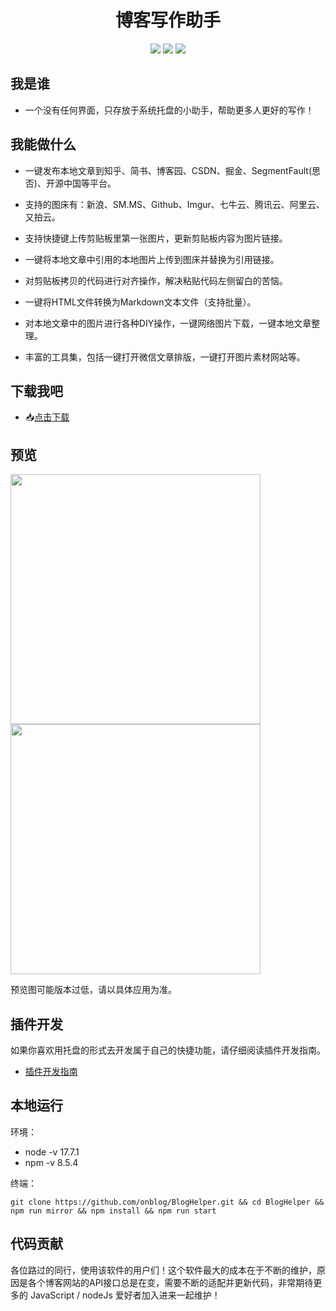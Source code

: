 
<div align="center">
<h1>博客写作助手</h1>
<img src="https://img.shields.io/github/license/onblog/BlogHelper"/>
<img src="https://img.shields.io/static/v1?label=electron&message=7.1.7&color="/>
<img src="https://img.shields.io/static/v1?label=mac|win|linux&message=7.1.7&color=yellow"/>
</div>

## 我是谁

- 一个没有任何界面，只存放于系统托盘的小助手，帮助更多人更好的写作！

## 我能做什么

- 一键发布本地文章到知乎、简书、博客园、CSDN、掘金、SegmentFault(思否)、开源中国等平台。

- 支持的图床有：新浪、SM.MS、Github、Imgur、七牛云、腾讯云、阿里云、又拍云。

- 支持快捷键上传剪贴板里第一张图片，更新剪贴板内容为图片链接。

- 一键将本地文章中引用的本地图片上传到图床并替换为引用链接。

- 对剪贴板拷贝的代码进行对齐操作，解决粘贴代码左侧留白的苦恼。

- 一键将HTML文件转换为Markdown文本文件（支持批量）。

- 对本地文章中的图片进行各种DIY操作，一键网络图片下载，一键本地文章整理。

- 丰富的工具集，包括一键打开微信文章排版，一键打开图片素材网站等。


## 下载我吧

- 📥[点击下载](https://github.com/onblog/BlogHelper/releases)

## 预览

<img src="https://user-images.githubusercontent.com/31175877/102894223-bdcfd280-449d-11eb-9992-4ba1d8e27f9a.jpg" referrerpolicy="no-referrer" width="400px" />

<img src="https://user-images.githubusercontent.com/31175877/102894199-b6102e00-449d-11eb-873d-ceafdf514e0c.jpg" referrerpolicy="no-referrer" width="400px"/>

预览图可能版本过低，请以具体应用为准。

## 插件开发

如果你喜欢用托盘的形式去开发属于自己的快捷功能，请仔细阅读插件开发指南。

- [插件开发指南](./src/plugins/README.md)

## 本地运行

环境：
- node -v 17.7.1
- npm -v  8.5.4

终端：
```shell
git clone https://github.com/onblog/BlogHelper.git && cd BlogHelper && npm run mirror && npm install && npm run start
```

## 代码贡献

各位路过的同行，使用该软件的用户们！这个软件最大的成本在于不断的维护，原因是各个博客网站的API接口总是在变，需要不断的适配并更新代码，非常期待更多的 JavaScript / nodeJs 爱好者加入进来一起维护！

